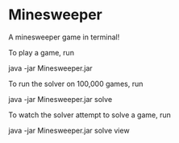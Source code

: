 # Minesweeper
A minesweeper game in terminal!

To play a game, run

java -jar Minesweeper.jar

To run the solver on 100,000 games, run

java -jar Minesweeper.jar solve

To watch the solver attempt to solve a game, run

java -jar Minesweeper.jar solve view
